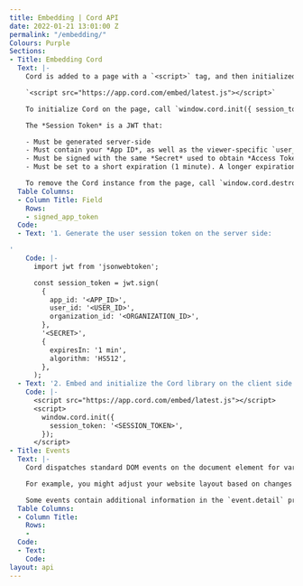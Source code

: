 ```yaml
---
title: Embedding | Cord API
date: 2022-01-21 13:01:00 Z
permalink: "/embedding/"
Colours: Purple
Sections:
- Title: Embedding Cord
  Text: |-
    Cord is added to a page with a `<script>` tag, and then initialized with a *Session Token*.

    `<script src="https://app.cord.com/embed/latest.js"></script>`

    To initialize Cord on the page, call `window.cord.init({ session_token: "..." })`.

    The *Session Token* is a JWT that:

    - Must be generated server-side
    - Must contain your *App ID*, as well as the viewer-specific `user_id` and `organization_id` fields
    - Must be signed with the same *Secret* used to obtain *Access Token*s, using the HS512 (HMAC using SHA-512 hash) algorithm.
    - Must be set to a short expiration (1 minute). A longer expiration isn't needed - it will only be used during the library initialization phase to transfer the user session information to the Cord components.

    To remove the Cord instance from the page, call `window.cord.destroy()`.
  Table Columns:
  - Column Title: Field
    Rows:
    - signed_app_token
  Code:
  - Text: '1. Generate the user session token on the server side:

'
    Code: |-
      import jwt from 'jsonwebtoken';

      const session_token = jwt.sign(
        {
          app_id: '<APP_ID>',
          user_id: '<USER_ID>',
          organization_id: '<ORGANIZATION_ID>',
        },
        '<SECRET>',
        {
          expiresIn: '1 min',
          algorithm: 'HS512',
        },
      );
  - Text: '2. Embed and initialize the Cord library on the client side:'
    Code: |-
      <script src="https://app.cord.com/embed/latest.js"></script>
      <script>
        window.cord.init({
          session_token: '<SESSION_TOKEN>',
        });
      </script>
- Title: Events
  Text: |-
    Cord dispatches standard DOM events on the document element for various lifecycle stages or user actions.

    For example, you might adjust your website layout based on changes in the sidebar, such as the sidebar opening, closing, or resizing.

    Some events contain additional information in the `event.detail` property.
  Table Columns:
  - Column Title: 
    Rows:
    - 
  Code:
  - Text: 
    Code: 
layout: api
---
```


